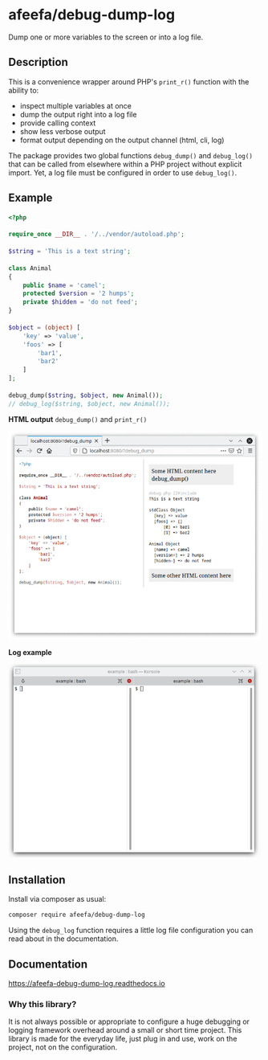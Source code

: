 # afeefa/debug-dump-log

Dump one or more variables to the screen or into a log file.

## Description

This is a convenience wrapper around PHP's `print_r()` function with the ability to:

* inspect multiple variables at once
* dump the output right into a log file
* provide calling context
* show less verbose output
* format output depending on the output channel (html, cli, log)

The package provides two global functions `debug_dump()` and `debug_log()` that can be called from elsewhere within a PHP project without explicit import. Yet, a log file must be configured in order to use `debug_log()`.

## Example

```php
<?php

require_once __DIR__ . '/../vendor/autoload.php';

$string = 'This is a text string';

class Animal
{
    public $name = 'camel';
    protected $version = '2 humps';
    private $hidden = 'do not feed';
}

$object = (object) [
    'key' => 'value',
    'foos' => [
        'bar1',
        'bar2'
    ]
];

debug_dump($string, $object, new Animal());
// debug_log($string, $object, new Animal());
```

**HTML output** `debug_dump()` and `print_r()`

![output](https://raw.githubusercontent.com/afeefacode/debug-dump-log/main/docs/source/_static/html.gif "output")

**Log example**

![output](https://raw.githubusercontent.com/afeefacode/debug-dump-log/main/docs/source/_static/cli.gif "output")

## Installation

Install via composer as usual:

```bash
composer require afeefa/debug-dump-log
```

Using the `debug_log` function requires a little log file configuration you can read about in the documentation.

## Documentation

https://afeefa-debug-dump-log.readthedocs.io


### Why this library?

It is not always possible or appropriate to configure a huge debugging or logging framework overhead around a small or short time project. This library is made for the everyday life, just plug in and use, work on the project, not on the configuration.
